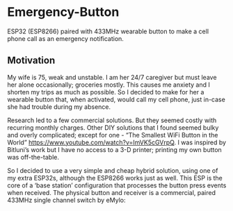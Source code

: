 # Emergency-Button
ESP32 (ESP8266) paired with 433MHz wearable button to make a cell phone call as an emergency notification.

## Motivation
My wife is 75, weak and unstable. I am her 24/7 caregiver but must leave her alone occasionally; groceries mostly. This causes me anxiety and I shorten my trips as much as possible. So I decided to make for her a wearable button that, when activated, would call my cell phone, just in-case she had trouble during my absence.

Research led to a few commercial solutions. But they seemed costly with recurring monthly charges. Other DIY solutions that I found seemed bulky and overly complicated; except for one - “The Smallest WiFi Button in the World” https://www.youtube.com/watch?v=ImVK5cGVrpQ. I was inspired by Bitluni’s work but I have no access to a 3-D printer; printing my own button was off-the-table.

So I decided to use a very simple and cheap hybrid solution, using one of my extra ESP32s, although the ESP8266 works just as well. This ESP is the core of a ‘base station’ configuration that processes the button press events when received. The physical button and receiver is a commercial, paired 433MHz single channel switch by eMylo: 
